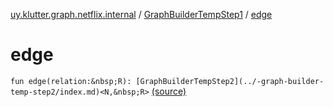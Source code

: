 [uy.klutter.graph.netflix.internal](../index.md) / [GraphBuilderTempStep1](index.md) / [edge](.)


# edge
`fun edge(relation:&nbsp;R): [GraphBuilderTempStep2](../-graph-builder-temp-step2/index.md)<N,&nbsp;R>` [(source)](https://github.com/kohesive/klutter/blob/master/netflix-graph-jdk6/src/main/kotlin/uy/klutter/graph/netflix/internal/Building.kt#L88)


